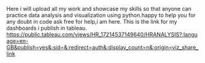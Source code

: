 Here i will upload all my work and showcase my skills so that anyone can practice data analysis and visualization using python.happy to help you for any doubt in code ask free for help,i am here.
This is the link for my dashboards i publish in tableau. 
https://public.tableau.com/views/HR_17214537149640/HRANALYSIS?:language=en-GB&publish=yes&:sid=&:redirect=auth&:display_count=n&:origin=viz_share_link
